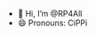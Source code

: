 - 👋 Hi, I’m @RP4All
- 😄 Pronouns: CiPPi

<!---
RP4All/RP4All is a ✨ special ✨ repository because its `README.md` (this file) appears on your GitHub profile.
You can click the Preview link to take a look at your changes.
--->
